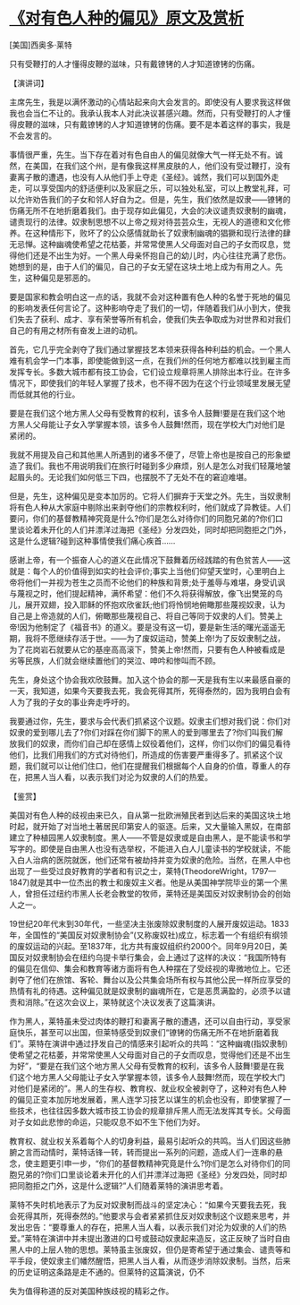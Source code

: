 # [《对有色人种的偏见》原文及赏析](https://www.vrrw.net/wx/14770.html)

[美国]西奥多·莱特

只有受鞭打的人才懂得皮鞭的滋味，只有戴镣铐的人才知道镣铐的伤痛。

【演讲词】

主席先生，我是以满怀激动的心情站起来向大会发言的。即使没有人要求我这样做我也会当仁不让的。我承认我本人对此决议甚感兴趣。然而，只有受鞭打的人才懂得皮鞭的滋味，只有戴镣铐的人才知道镣铐的伤痛。要不是本着这样的事实，我是不会发言的。

事情很严重，先生。当下存在着对有色自由人的偏见就像大气一样无处不有。诚然，在美国，在我们这个州，是有像我这样黑皮肤的人，他们没有受过鞭打，没有妻离子散的遭遇，也没有人从他们手上夺走《圣经》。诚然，我们可以到国外走走，可以享受国内的舒适便利以及家庭之乐，可以独处私室，可以上教堂礼拜，可以允许劝告我们的子女和邻人好自为之。但是，先生，我们依然是奴隶——镣铐的伤痛无所不在地折磨着我们。由于现存如此偏见，大会的决议谴责奴隶制的幽魂，谴责现行的法律。奴隶制思想不以上帝之规对待芸芸众生，无视人的道德和文化修养。在这种情形下，败坏了的公众感情就助长了奴隶制幽魂的猖獗和现行法律的肆无忌惮。这种幽魂使希望之花枯萎，并常常使黑人父母面对自己的子女而叹息，觉得他们还是不出生为好。一个黑人母亲怀抱自己的幼儿时，内心往往充满了悲伤。她想到的是，由于人们的偏见，自己的子女无望在这块土地上成为有用之人。先生，这种偏见是邪恶的。

要是国家和教会明白这一点的话，我就不会对这种置有色人种的名誉于死地的偏见的影响发表任何言论了。这种影响夺走了我们的一切，伴随着我们从小到大，使我们失去了获利、成才、享有荣誉等所有机会，使我们失去争取成为对世界和对我们自己的有用之材所有奋发上进的动机。

首先，它几乎完全剥夺了我们通过掌握技艺本领来获得各种利益的机会。一个黑人难有机会学一门本事，即使能做到这一点，在我们州的任何地方都难以找到雇主而发挥专长。多数大城市都有技工协会，它们设立规章将黑人排除出本行业。在许多情况下，即使我们的年轻人掌握了技术，也不得不因为在这个行业领域里发展无望而低就其他的行业。

要是在我们这个地方黑人父母有受教育的权利，该多令人鼓舞!要是在我们这个地方黑人父母能让子女入学掌握本领，该多令人鼓舞!然而，现在学校大门对他们是紧闭的。

我就不用提及自己和其他黑人所遇到的诸多不便了，尽管上帝也是按自己的形象塑造了我们。我也不用说明我们在旅行时碰到多少麻烦，别人是怎么对我们轻蔑地皱起眉头的。无论我们如何低三下四，也摆脱不了无处不在的窘迫难堪。

但是，先生，这种偏见是变本加厉的。它将人们摒弃于天堂之外。先生，当奴隶制将有色人种从大家庭中剔除出来剥夺他们的宗教权利时，他们就成了异教徒。人们要问，你们的基督教精神究竟是什么?你们是怎么对待你们的同胞兄弟的?你们口里谈论着未开化的人们并漂洋过海把《圣经》分发四处，同时却把同胞拒之门外，这是什么逻辑?碰到这种事情使我们痛心疾首……

感谢上帝，有一个振奋人心的道义在此情况下鼓舞着历经践踏的有色贫苦人——这就是：每个人的价值得到如实的社会评价;事实上当他们仰望天堂时，心里明白上帝将他们一并视为苍生之员而不论他们的种族和背景;处于羞辱与难堪，身受讥讽与蔑视之时，他们提起精神，满怀希望：他们不久将获得解放，像飞出樊笼的鸟儿，展开双翅，投入耶稣的怀抱欢欣雀跃;他们将怜悯地俯瞰那些蔑视奴隶，认为自己是上帝造就的人们，俯瞰那些蔑视自己、将自己等同于奴隶的人们。赞美上帝!因为他制定了《福音书》的道义。要是没有这一切，要是新生活的曙光遥遥无期，我将不愿继续存活于世。——为了废奴运动，赞美上帝!为了反奴隶制之战，为了花岗岩石就要从它的基座高高滚下，赞美上帝!然而，只要有色人种被看成是劣等民族，人们就会继续置他们的哭泣、呻吟和惨叫而不顾。

先生，身处这个协会我欢欣鼓舞。加入这个协会的那一天是我有生以来最感自豪的一天，我知道，如果今天要我去死，我会死得其所，死得泰然的，因为我明白会有人为了我的子女的事业奔走呼吁的。

我要通过你，先生，要求与会代表们抓紧这个议题。奴隶主们想对我们说：你们对奴隶的爱到哪儿去了?你们对踩在你们脚下的黑人的爱到哪里去了?你们叫我们解放我们的奴隶，而你们自己却在感情上奴役着他们，这样，你们以你们的偏见看待他们，比我们用我们的方式对待他们，所造成的伤害要严重得多了。抓紧这个议题，我们就可以让他们住口，他们在提醒我们根据每个人自身的价值，尊重人的存在，把黑人当人看，以表示我们对沦为奴隶的人们的热爱。



【鉴赏】

美国对有色人种的歧视由来已久，自从第一批欧洲殖民者到达后来的美国这块土地时起，就开始了对当地土著居民印第安人的驱逐。后来，又大量输入黑奴，在南部建立了种植园黑人奴隶制度。黑人——不管是奴隶或是自由黑人，是不能读书和学写字的。即使是自由黑人也没有选举权，不能进入白人儿童读书的学校就读，不能入白人治病的医院就医，他们还常有被劫持并变为奴隶的危险。当然，在黑人中也出现了一些受过良好教育的学者和有识之士，莱特(TheodoreWright，1797—1847)就是其中一位杰出的教士和废奴主义者。他是从美国神学院毕业的第一个黑人，曾担任过纽约市黑人长老会教堂的牧师，莱特还是美国反对奴隶制协会的创始人之一。

19世纪20年代末到30年代，一些坚决主张废除奴隶制度的人展开废奴运动。1833年，全国性的“美国反对奴隶制协会”(又称废奴社)成立，标志着一个有组织有纲领的废奴运动的兴起。至1837年，北方共有废奴组织约2000个。同年9月20日，美国反对奴隶制协会在纽约乌提卡举行集会，会上通过了这样的决议：“我国所特有的偏见在信仰、集会和教育等诸方面将有色人种摆在了受歧视的卑微地位上。它还剥夺了他们在旅馆、客轮、舞台以及公共集会场所有权与其他公民一样所应享受的热情有礼的待遇。这种偏见就是奴隶制的幽魂所在，它是恶贯满盈的，必须予以谴责和消除。”在这次会议上，莱特就这个决议发表了这篇演讲。

作为黑人，莱特虽未受过肉体的鞭打和妻离子散的遭遇，还可以自由行动，享受家庭快乐，甚至可以出国，但莱特感受到奴隶们“镣铐的伤痛无所不在地折磨着我们”。莱特在演讲中通过抒发自己的情感来引起听众的共鸣：“这种幽魂(指奴隶制)使希望之花枯萎，并常常使黑人父母面对自己的子女而叹息，觉得他们还是不出生为好”，“要是在我们这个地方黑人父母有受教育的权利，该多令人鼓舞!要是在我们这个地方黑人父母能让子女入学掌握本领，该多令人鼓舞!然而，现在学校大门对他们是紧闭的”。黑人的生存权、教育权、就业权全被剥夺了，这种对有色人种的偏见正变本加厉地发展着，黑人连学习技艺以谋生的机会也没有，即使掌握了一些技术，也往往因多数大城市技工协会的规章排斥黑人而无法发挥其专长。父母面对子女如此悲惨的命运，只能叹息不如不生下他们为好。

教育权、就业权关系着每个人的切身利益，最易引起听众的共鸣。当人们因这些肺腑之言而动情时，莱特话锋一转，转而提出一系列的问题，造成人们一连串的悬念，使主题更引申一步，“你们的基督教精神究竟是什么?你们是怎么对待你们的同胞兄弟的?你们口里谈论着未开化的人们并漂洋过海把《圣经》分发四处，同时却把同胞拒之门外，这是什么逻辑?”人们随着莱特的演讲思考着。

莱特不失时机地表示了为反对奴隶制而战斗的坚定决心：“如果今天要我去死，我会死得其所，死得泰然的。”他要求与会者紧紧抓住反对奴隶制这个议题来思考，并发出忠告：“要尊重人的存在，把黑人当人看，以表示我们对沦为奴隶的人们的热爱。”莱特在演讲中并未提出激进的口号或鼓动奴隶起来造反，这正反映了当时自由黑人中的上层人物的思想。莱特虽主张废奴，但仍是寄希望于通过集会、谴责等和平手段，使奴隶主们幡然醒悟，把黑人当人看，从而逐步消除奴隶制。当然，后来的历史证明这条路是走不通的。但莱特的这篇演说，仍不

失为值得称道的反对美国种族歧视的精彩之作。

